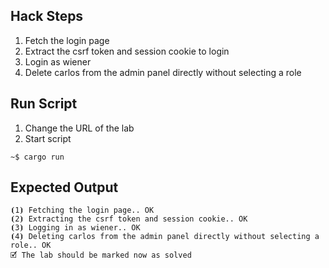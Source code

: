 ## Hack Steps

1. Fetch the login page
2. Extract the csrf token and session cookie to login
3. Login as wiener
4. Delete carlos from the admin panel directly without selecting a role

## Run Script

1. Change the URL of the lab
2. Start script

```
~$ cargo run
```

## Expected Output

```
⦗1⦘ Fetching the login page.. OK
⦗2⦘ Extracting the csrf token and session cookie.. OK
⦗3⦘ Logging in as wiener.. OK
⦗4⦘ Deleting carlos from the admin panel directly without selecting a role.. OK
🗹 The lab should be marked now as solved
```
